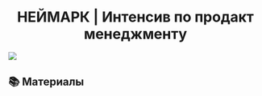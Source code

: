 <h1 align="center"> НЕЙМАРК | Интенсив по продакт менеджменту </h1>

![](https://github.com/BearBoy2003/Production-Management-Intensive/blob/main/cover.jpg)

## 📚 Материалы 

